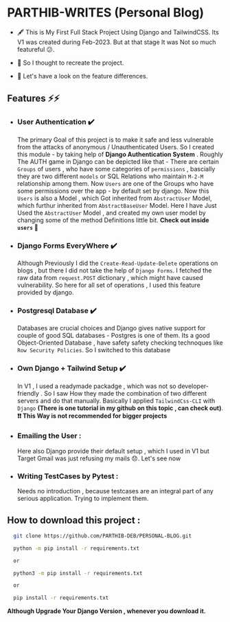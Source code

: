 # PARTHIB-WRITES (Personal Blog)
- 🖋️ This is My First Full Stack Project Using Django and TailwindCSS. Its V1 was created during Feb-2023. But at that stage It was Not so much featureful 😕.
  
- 🌝 So I thought to recreate the project.

- 🌟 Let's have a look on the feature differences.
  
## Features ⚡⚡
- ### User Authentication ✔️
  The primary Goal of this project is to make it safe and less vulnerable from the attacks of anonymous / Unauthenticated Users. So I created this module - by taking help 
  of **Django Authentication System** . Roughly The AUTH game in Django can be depicted like that - There are certain ```Groups``` of users , who have some categories of       ```permissions``` , bascially they are two different ```models``` or SQL Relations who maintain ```M-2-M``` relationship among them. Now ```Users``` are one of the Groups    who have some permissions over the app - by default set by django. Now this ```Users``` is also a Model , which Got inherited from ```AbstractUser``` Model, which furthur    inherited from ```AbstractBaseUser``` Model. Here I have Just Used the ```AbstractUser``` Model , and created my own user model by changing some of the method Definitions
  little bit. **Check out inside ```users``` 📁**

- ### Django Forms EveryWhere ✔️
  Although Previously I did the ```Create-Read-Update-Delete``` operations on blogs , but there I did not take the help of ```Django Forms```. I  fetched the raw data 
  from ```request.POST``` dictionary , which might have caused vulnerability. So here for all set of operations , I used this feature provided by django.

- ### Postgresql Database ✔️
  Databases are crucial choices and Django gives native support for couple of good SQL databases - Postgres is one of them. Its a good Object-Oriented Database , have safety
  safety checking technoques like ```Row Security Policies```.  So I switched to this database

- ### Own Django + Tailwind Setup ✔️
  In V1 , I used a readymade packadge , which was not so developer-friendly . So I saw How they made the combination of two different servers and do that manually. Basically
  I applied ```TailwindCss-CLI``` with ```Django``` **(There is one tutorial in my github on this topic , can check out)**. **❗❗ This Way is not recommended for bigger projects**

- ### Emailing the User :
  Here also Django provide their default setup , which I used in V1 but Target Gmail was just refusing my mails :disappointed:. Let's see now

- ### Writing TestCases by Pytest : 
  Needs no introduction , because testcases are an integral part of any serious application. Trying to implement them.

## How to download this project :

```bash
  git clone https://github.com/PARTHIB-DEB/PERSONAL-BLOG.git
```

```bash
  python -m pip install -r requirements.txt

  or

  python3 -m pip install -r requirements.txt

  or

  pip install -r requirements.txt
```
**Although Upgrade Your Django Version , whenever you download it.**
